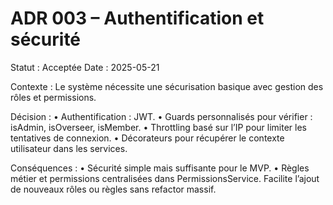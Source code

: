 # ADR 003 – Authentification et sécurité

Statut : Acceptée
Date : 2025-05-21

Contexte :
Le système nécessite une sécurisation basique avec gestion des rôles et permissions.

Décision :
• Authentification : JWT.
• Guards personnalisés pour vérifier : isAdmin, isOverseer, isMember.
• Throttling basé sur l’IP pour limiter les tentatives de connexion.
• Décorateurs pour récupérer le contexte utilisateur dans les services.

Conséquences :
• Sécurité simple mais suffisante pour le MVP.
• Règles métier et permissions centralisées dans PermissionsService.
Facilite l’ajout de nouveaux rôles ou règles sans refactor massif.
